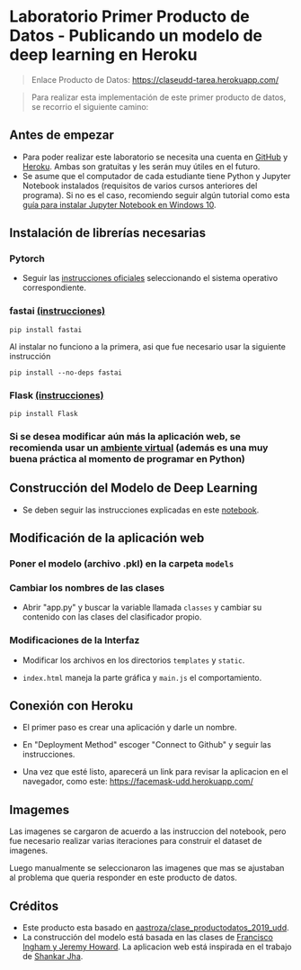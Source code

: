 
# Laboratorio Primer Producto de Datos - Publicando un modelo de deep learning en Heroku


> Enlace Producto de Datos: https://claseudd-tarea.herokuapp.com/

> Para realizar esta implementación de este primer producto de datos, se recorrio el siguiente camino:


## Antes de empezar

- Para poder realizar este laboratorio se necesita una cuenta en [GitHub](https://www.github.com/) y [Heroku](https://www.heroku.com/). Ambas son gratuitas y les serán muy útiles en el futuro.
- Se asume que el computador de cada estudiante tiene Python y Jupyter Notebook instalados (requisitos de varios cursos anteriores del programa). Si no es el caso, recomiendo seguir algún tutorial como esta [guía para instalar Jupyter Notebook en Windows 10](https://medium.com/@kswalawage/install-python-and-jupyter-notebook-to-windows-10-64-bit-66db782e1d02).

## Instalación de librerías necesarias

### Pytorch

- Seguir las [instrucciones oficiales](https://pytorch.org/get-started/locally/) seleccionando el sistema operativo correspondiente.

### fastai [(instrucciones)](https://docs.fast.ai/install.html)
```
pip install fastai
```
Al instalar no funciono a la primera, asi que fue necesario usar la siguiente instrucción
```
pip install --no-deps fastai
```
### Flask [(instrucciones)](https://flask.palletsprojects.com/en/1.1.x/installation/)
```
pip install Flask
```
### Si se desea modificar aún más la aplicación web, se recomienda usar un [ambiente virtual](https://packaging.python.org/guides/installing-using-pip-and-virtual-environments/) (además es una muy buena práctica al momento de programar en Python)

## Construcción del Modelo de Deep Learning

- Se deben seguir las instrucciones explicadas en este [notebook](https://github.com/aastroza/clase_productodatos_2019_udd/blob/master/notebooks/ejemplo_clasificador_fastai.ipynb).

## Modificación de la aplicación web

### Poner el modelo (archivo .pkl) en la carpeta `models` 

### Cambiar los nombres de las clases

- Abrir "app.py" y buscar la variable llamada `classes` y cambiar su contenido con las clases del clasificador propio.

### Modificaciones de la Interfaz

- Modificar los archivos en los directorios `templates` y `static`.

- `index.html` maneja la parte gráfica y `main.js` el comportamiento.



## Conexión con Heroku

- El primer paso es crear una aplicación y darle un nombre.

- En "Deployment Method" escoger "Connect to Github" y seguir las instrucciones.

- Una vez que esté listo, aparecerá un link para revisar la aplicacion en el navegador, como este: https://facemask-udd.herokuapp.com/

## Imagemes

Las imagenes se cargaron de acuerdo a las instruccion del notebook, pero fue necesario realizar varias iteraciones para construir el dataset de imagenes.

Luego manualmente se seleccionaron las imagenes que mas se ajustaban al problema que queria responder en este producto de datos.


## Créditos

- Este producto esta basado en [aastroza/clase_productodatos_2019_udd](https://github.com/aastroza/clase_productodatos_2019_udd). 
- La construcción del modelo está basada en las clases de [Francisco Ingham y Jeremy Howard](https://github.com/fastai/course-v3/blob/master/nbs/dl1/lesson2-download.ipynb). La aplicacion web está inspirada en el trabajo de [Shankar Jha](https://github.com/shankarj67/Water-classifier-fastai).
